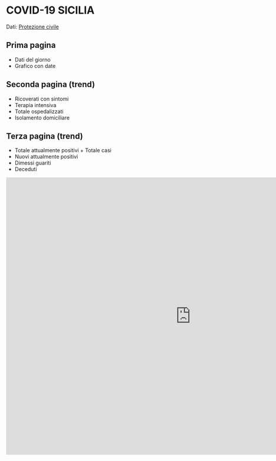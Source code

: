 # COVID-19 SICILIA

Dati: [Protezione civile](https://github.com/pcm-dpc/COVID-19)

## Prima pagina
- Dati del giorno
- Grafico con date

## Seconda pagina (trend)
- Ricoverati con sintomi
- Terapia intensiva
- Totale ospedalizzati
- Isolamento domiciliare

## Terza pagina (trend)
- Totale attualmente positivi + Totale casi
- Nuovi attualmente positivi
- Dimessi guariti
- Deceduti

<iframe width="1000" height="750" src="https://datastudio.google.com/embed/reporting/f2733b82-147a-482b-86ab-00eea5ad5629/page/lyDKB" frameborder="0" style="border:0" allowfullscreen></iframe>
